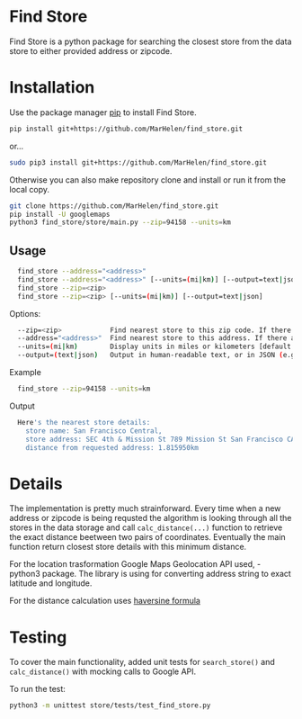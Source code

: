# Find Store

Find Store is a python package for searching the closest store from the data store to either provided address or zipcode.

# Installation

Use the package manager [pip](https://pip.pypa.io/en/stable/) to install Find Store.

```bash
pip install git+https://github.com/MarHelen/find_store.git

```
or...
```bash
sudo pip3 install git+https://github.com/MarHelen/find_store.git

```
Otherwise you can also make repository clone and install or run it from the local copy.
```bash
git clone https://github.com/MarHelen/find_store.git
pip install -U googlemaps
python3 find_store/store/main.py --zip=94158 --units=km
```

## Usage

```bash
  find_store --address="<address>"
  find_store --address="<address>" [--units=(mi|km)] [--output=text|json]
  find_store --zip=<zip>
  find_store --zip=<zip> [--units=(mi|km)] [--output=text|json]
```


 Options:
```bash
  --zip=<zip>            Find nearest store to this zip code. If there are multiple best-matches, return the first.
  --address="<address>"  Find nearest store to this address. If there are multiple best-matches, return the first.
  --units=(mi|km)        Display units in miles or kilometers [default: mi]
  --output=(text|json)   Output in human-readable text, or in JSON (e.g. machine-readable) [default: text]
```
 Example
```bash
  find_store --zip=94158 --units=km
```
 Output
```bash
  Here's the nearest store details:
 	store name: San Francisco Central, 
 	store address: SEC 4th & Mission St 789 Mission St San Francisco CA 94103-3132, 			
 	distance from requested address: 1.815950km
```

# Details

The implementation is pretty much strainforward. Every time when a new address or zipcode is being requsted the algorithm is looking through all the stores in the data storage and call ```calc_distance(...)``` function to retrieve the exact distance beetween two pairs of coordinates. Eventually the main function return closest store details with this minimum distance. 

For the location trasformation Google Maps Geolocation API used, - python3 package. The library is using for converting address string to exact latitude and longitude.

For the distance calculation uses [haversine formula](https://www.movable-type.co.uk/scripts/latlong.html)

# Testing

To cover the main functionality, added unit tests for ```search_store()``` and ```calc_distance()``` with mocking calls to Google API.

To run the test:
```bash
python3 -m unittest store/tests/test_find_store.py
```

